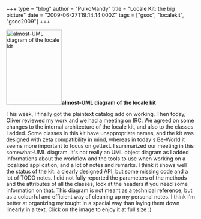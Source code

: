 +++
type = "blog"
author = "PulkoMandy"
title = "Locale Kit: the big picture"
date = "2009-06-27T19:14:14.000Z"
tags = ["gsoc", "localekit", "gsoc2009"]
+++

<span class="inline inline-left"><a href="http://www.haiku-os.org/files/screenshots/fig128170.png" onclick="launch_popup(2576, 567, 768); return false;" target="_blank"><img src="http://www.haiku-os.org/files/screenshots/fig128170.thumbnail.png" alt="almost-UML diagram of the locale kit" title="almost-UML diagram of the locale kit"  class="image image-thumbnail " width="148" height="200" /></a><span class="caption" style="width: 146px;"><strong>almost-UML diagram of the locale kit</strong></span></span>

This week, I finally got the plaintext catalog add on working. Then today, Oliver reviewed my work and we had a meeting on IRC. We agreed on some changes to the internal architecture of the locale kit, and also to the classes I added. Some classes in this kit have unappropriate names, and the kit was designed with zeta compatibility in mind, whereas in today's Be-World it seems more important to focus on gettext. I summarized our meeting in this somewhat-UML diagram. It's not really an UML object diagram as I added informations about the workflow and the tools to use when working on a localized application, and a lot of notes and remarks. I think it shows well the status of the kit: a clearly designed API, but some missing code and a lot of TODO notes. I did not fully reported the parameters of the methods and the attributes of all the classes, look at the headers if you need some information on that. This diagram is not meant as a technical reference, but as a colourful and efficient way of cleaning up my personal notes. I think I'm better at organizing my tought in a spacial way than laying them down linearly in a text. Click on the image to enjoy it at full size :)

